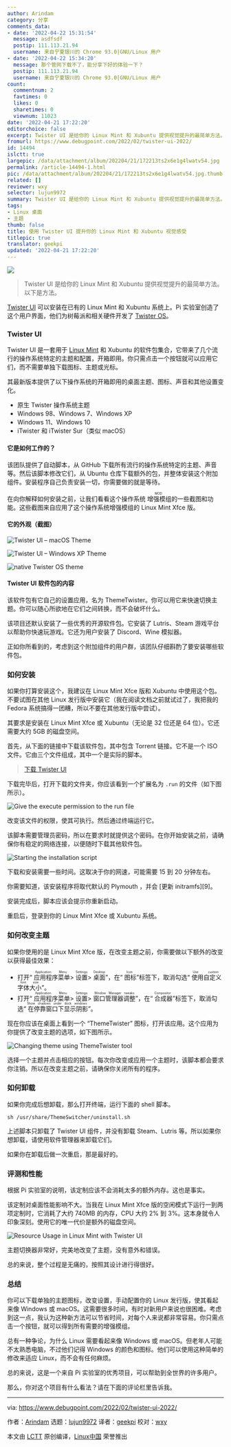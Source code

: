 ```yaml
---
author: Arindam
category: 分享
comments_data:
- date: '2022-04-22 15:31:54'
  message: asdfsdf
  postip: 111.113.21.94
  username: 来自宁夏银川的 Chrome 93.0|GNU/Linux 用户
- date: '2022-04-22 15:34:20'
  message: 那个管网下载不了，能分享下好的体验一下？
  postip: 111.113.21.94
  username: 来自宁夏银川的 Chrome 93.0|GNU/Linux 用户
count:
  commentnum: 2
  favtimes: 0
  likes: 0
  sharetimes: 0
  viewnum: 11023
date: '2022-04-21 17:22:20'
editorchoice: false
excerpt: Twister UI 是给你的 Linux Mint 和 Xubuntu 提供视觉提升的最简单方法。以下是方法。
fromurl: https://www.debugpoint.com/2022/02/twister-ui-2022/
id: 14494
islctt: true
largepic: /data/attachment/album/202204/21/172213ts2x6e1g4lwatv54.jpg
permalink: /article-14494-1.html
pic: /data/attachment/album/202204/21/172213ts2x6e1g4lwatv54.jpg.thumb.jpg
related: []
reviewer: wxy
selector: lujun9972
summary: Twister UI 是给你的 Linux Mint 和 Xubuntu 提供视觉提升的最简单方法。以下是方法。
tags:
- Linux 桌面
- 主题
thumb: false
title: 使用 Twister UI 提升你的 Linux Mint 和 Xubuntu 视觉感受
titlepic: true
translator: geekpi
updated: '2022-04-21 17:22:20'
---
```


![](/data/attachment/album/202204/21/172213ts2x6e1g4lwatv54.jpg)



> 
> Twister UI 是给你的 Linux Mint 和 Xubuntu 提供视觉提升的最简单方法。以下是方法。
> 
> 
> 


[Twister UI](https://twisteros.com/twisterui.html) 可以安装在已有的 Linux Mint 和 Xubuntu 系统上。Pi 实验室创造了这个用户界面，他们为树莓派和相关硬件开发了 [Twister OS](https://twisteros.com)。


### Twister UI


Twister UI 是一套用于 [Linux Mint](https://www.debugpoint.com/2021/11/linux-mint-20-3-new-app/) 和 Xubuntu 的软件包集合，它带来了几个流行的操作系统特定的主题和配置，开箱即用。你只需点击一个按钮就可以应用它们，而不需要单独下载图标、主题或光标。


其最新版本提供了以下操作系统的开箱即用的桌面主题、图标、声音和其他设置变化。


* 原生 Twister 操作系统主题
* Windows 98、Windows 7、Windows XP
* Windows 11、Windows 10
* iTwister 和 iTwister Sur（类似 macOS）


#### 它是如何工作的？


该团队提供了自动脚本，从 GitHub 下载所有流行的操作系统特定的主题、声音等。然后该脚本修改它们，从 Ubuntu 仓库下载额外的包，并整体安装这个附加组件。安装程序自己负责安装一切，你需要做的就是等待。


在向你解释如何安装之前，让我们看看这个操作系统<ruby> 增强模组 <rt>  MOD </rt></ruby>的一些截图和功能。这些截图来自应用了这个操作系统增强模组的 Linux Mint Xfce 版。


#### 它的外观（截图）


![Twister UI – macOS Theme](/data/attachment/album/202204/21/172221joadoztgtzsgtcfd.jpg)


![Twister UI – Windows XP Theme](/data/attachment/album/202204/21/172221u3okn8v82dv0nsnv.jpg)


![native Twister OS theme](/data/attachment/album/202204/21/172221mjdkkmij9i9zjrj9.jpg)


#### Twister UI 软件包的内容


该软件包有它自己的设置应用，名为 ThemeTwister。你可以用它来快速切换主题。你可以随心所欲地在它们之间转换，而不会破坏什么。


该项目还默认安装了一些优秀的开源软件包。它安装了 Lutris、Steam 游戏平台以帮助你快速玩游戏。它还为用户安装了 Discord、Wine 模拟器。


正如你所看到的，考虑到这个附加组件的用户群，该团队仔细斟酌了要安装哪些软件包。


### 如何安装


如果你打算安装这个，我建议在 Linux Mint Xfce 版和 Xubuntu 中使用这个包。不要试图在其他 Linux 发行版中安装它（我在阅读文档之前就试过了，我把我的 Fedora 系统搞得一团糟，所以不要在其他发行版中尝试）。


其要求是安装在 Linux Mint Xfce 或 Xubuntu（无论是 32 位还是 64 位）。它还需要大约 5GB 的磁盘空间。


首先，从下面的链接中下载该软件包，其中包含 Torrent 链接。它不是一个 ISO 文件。它由三个文件组成，其中一个是实际的脚本。



> 
> [下载 Twister UI](https://twisteros.com/twisterui.html)
> 
> 
> 


下载完毕后，打开下载的文件夹，你应该看到一个扩展名为 `.run` 的文件（如下图所示）。


![Give the execute permission to the run file](/data/attachment/album/202204/21/172221b07ogqqgfmllqzne.jpg)


改变该文件的权限，使其可执行。然后通过终端运行它。


该脚本需要管理员密码，所以在要求时就提供这个密码。在你开始安装之前，请确保你有稳定的网络连接，以便随时下载其他软件包。


![Starting the installation script](/data/attachment/album/202204/21/172221scl0ra55v552caaf.jpg)


下载和安装需要一些时间。这取决于你的网速，可能需要 15 到 20 分钟左右。


你需要知道，该安装程序将取代默认的 Plymouth ，并会 [更新 initramfs][9]。


安装完成后，脚本应该会提示你重新启动。


重启后，登录到你的 Linux Mint Xfce 或 Xubuntu 系统。


### 如何改变主题


如果你使用的是 Linux Mint Xfce 版，在改变主题之前，你需要做以下额外的改变以获得最佳效果：


* 打开“<ruby> 应用程序菜单 <rt>  Application Menu </rt></ruby> > <ruby> 设置 <rt>  Settings </rt></ruby> > <ruby> 桌面 <rt>  Desktop </rt></ruby>”，在“<ruby> 图标 <rt>  Icon </rt></ruby>”标签下，取消勾选“<ruby> 使用自定义字体大小 <rt>  Use custom font size </rt></ruby>”。
* 打开“<ruby> 应用程序菜单 <rt>  Application Menu </rt></ruby> > <ruby> 设置 <rt>  Settings </rt></ruby> > <ruby> 窗口管理器调整 <rt>  Window Manager tweaks </rt></ruby>”，在“<ruby> 合成器 <rt>  Compositor </rt></ruby>”标签下，取消勾选“<ruby> 在停靠窗口下显示阴影 <rt>  Show shadows under dock windows </rt></ruby>”。


现在你应该在桌面上看到一个 “ThemeTwister” 图标，打开该应用。这个应用为你提供了改变主题的选项，如下图所示。


![Changing theme using ThemeTwister tool](/data/attachment/album/202204/21/172222qaziuol6dt4188dl.jpg)


选择一个主题并点击相应的按钮。每次你改变或应用一个主题时，该脚本都会要求你注销。所以在改变主题之前，请确保你关闭所有的程序。


### 如何卸载


如果你完成后想卸载，那么打开终端，运行下面的 shell 脚本。



```
sh /usr/share/ThemeSwitcher/uninstall.sh

```

上述脚本只卸载了 Twister UI 组件，并没有卸载 Steam、Lutris 等。所以如果你想卸载，请使用软件管理器来卸载它们。


如果你在卸载后做一次重启，那是最好的。


### 评测和性能


根据 Pi 实验室的说明，该定制应该不会消耗太多的额外内存。这也是事实。


该定制对桌面性能影响不大。当我在 Linux Mint Xfce 版的空闲模式下运行一到两项定制时，它消耗了大约 740MB 的内存，CPU 大约 2% 到 3%。这本身就令人印象深刻。使用它的唯一代价是额外的磁盘空间。


![Resource Usage in Linux Mint with Twister UI](/data/attachment/album/202204/21/172222qq88c5485jc5ogvq.jpg)


主题切换器非常好，完美地改变了主题，没有意外和错误。


总的来说，整个过程是无痛的，按照其设计进行得很好。


### 总结


你可以下载单独的主题图标，改变设置，手动配置你的 Linux 发行版，使其看起来像 Windows 或 macOS。这需要很多时间，有时对新用户来说也很困难。考虑到这一点，我认为这种新方法可以节省时间，对每个人来说都非常容易。你只需点击一个按钮，就可以得到所有需要的增强模组。


总有一种争论，为什么 Linux 需要看起来像 Windows 或 macOS。但老年人可能不太熟悉电脑，不过他们记得 Windows 的颜色和图标。他们可以使用这种简单的修改来适应 Linux，而不会有任何麻烦。


总的来说，这是一个来自 Pi 实验室的优秀项目，可以帮助到全世界的许多用户。


那么，你对这个项目有什么看法？请在下面的评论栏里告诉我。




---


via: <https://www.debugpoint.com/2022/02/twister-ui-2022/>


作者：[Arindam](https://www.debugpoint.com/author/admin1/) 选题：[lujun9972](https://github.com/lujun9972) 译者：[geekpi](https://github.com/geekpi) 校对：[wxy](https://github.com/wxy)


本文由 [LCTT](https://github.com/LCTT/TranslateProject) 原创编译，[Linux中国](https://linux.cn/) 荣誉推出